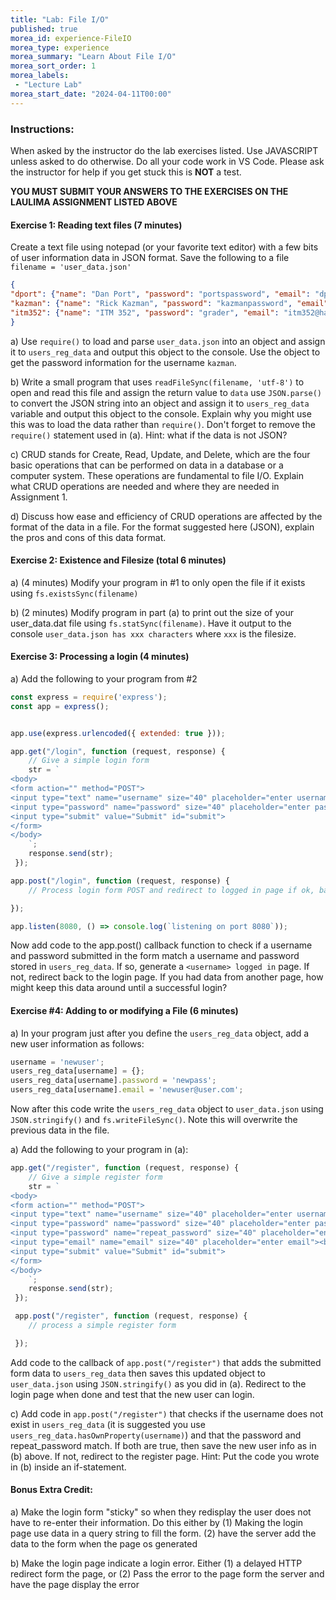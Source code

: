 ```yaml
--- 
title: "Lab: File I/O" 
published: true 
morea_id: experience-FileIO
morea_type: experience 
morea_summary: "Learn About File I/O"
morea_sort_order: 1 
morea_labels:
 - "Lecture Lab"
morea_start_date: "2024-04-11T00:00"
---
```


### Instructions: 
When asked by the instructor do the lab exercises listed. Use JAVASCRIPT unless asked to do otherwise.
Do all your code work in VS Code. Please ask the instructor for help if you get stuck this is **NOT** a test.

**YOU MUST SUBMIT YOUR ANSWERS TO THE EXERCISES ON THE LAULIMA ASSIGNMENT LISTED ABOVE**

#### Exercise 1: Reading text files (7 minutes)

Create a text file using notepad (or your favorite text editor) with a few bits of user information data in JSON format. Save the following to a file `filename = 'user_data.json'`
```JSON
{
"dport": {"name": "Dan Port", "password": "portspassword", "email": "dport@hawaii.edu"},
"kazman": {"name": "Rick Kazman", "password": "kazmanpassword", "email": "kazman@hawaii.edu"},
"itm352": {"name": "ITM 352", "password": "grader", "email": "itm352@hawaii.edu"}
}
```

a) Use `require()` to load and parse `user_data.json` into an object and assign it to `users_reg_data` and output this object to the console. Use the object to get the password information for the username `kazman`.

b) Write a small program that uses `readFileSync(filename, 'utf-8')` to open and read this file and assign the return value to `data` use `JSON.parse()` to convert the JSON string into an object and assign it to `users_reg_data` variable and output this object to the console. Explain why you might use this was to load the data rather than `require()`. Don't forget to remove the `require()` statement used in (a). Hint: what if the data is not JSON?  

c) CRUD stands for Create, Read, Update, and Delete, which are the four basic operations that can be performed on data in a database or a computer system. These operations are fundamental to file I/O. Explain what CRUD operations are needed and where they are needed in Assignment 1.

d) Discuss how ease and efficiency of CRUD operations are affected by the format of the data in a file. For the format suggested here (JSON), explain the pros and cons of this data format.



#### Exercise 2: Existence and Filesize (total 6 minutes)

a) (4 minutes) Modify your program in #1 to only open the file if it exists using `fs.existsSync(filename)`

b) (2 minutes) Modify program in part (a) to print out the size of your user_data.dat file using `fs.statSync(filename)`. Have it output to the console `user_data.json has xxx characters` where `xxx` is the filesize.

#### Exercise 3: Processing a login (4 minutes)

a) Add the following to your program from #2
```Javascript
const express = require('express');
const app = express();


app.use(express.urlencoded({ extended: true }));

app.get("/login", function (request, response) {
    // Give a simple login form
    str = `
<body>
<form action="" method="POST">
<input type="text" name="username" size="40" placeholder="enter username" ><br />
<input type="password" name="password" size="40" placeholder="enter password"><br />
<input type="submit" value="Submit" id="submit">
</form>
</body>
    `;
    response.send(str);
 });

app.post("/login", function (request, response) {
    // Process login form POST and redirect to logged in page if ok, back to login page if not

});

app.listen(8080, () => console.log(`listening on port 8080`));
```
Now add code to the app.post() callback function to check if a username and password submitted in the form match a username and password stored in `users_reg_data`. If so, generate a `<username> logged in` page. If not, redirect back to the login page. If you had data from another page, how might keep this data around until a successful login?

#### Exercise #4: Adding to or modifying a File (6 minutes)
a) In your program just after you define the `users_reg_data` object, add a new user information as follows:
```Javascript
username = 'newuser';
users_reg_data[username] = {};
users_reg_data[username].password = 'newpass';
users_reg_data[username].email = 'newuser@user.com';
```
Now after this code write the `users_reg_data` object to `user_data.json` using  `JSON.stringify()` and `fs.writeFileSync()`. Note this will overwrite the previous data in the file.

a) Add the following to your program in (a):
```Javascript
app.get("/register", function (request, response) {
    // Give a simple register form
    str = `
<body>
<form action="" method="POST">
<input type="text" name="username" size="40" placeholder="enter username" ><br />
<input type="password" name="password" size="40" placeholder="enter password"><br />
<input type="password" name="repeat_password" size="40" placeholder="enter password again"><br />
<input type="email" name="email" size="40" placeholder="enter email"><br />
<input type="submit" value="Submit" id="submit">
</form>
</body>
    `;
    response.send(str);
 });

 app.post("/register", function (request, response) {
    // process a simple register form

 });
 ```
Add code to the callback of `app.post("/register")` that adds the submitted form data to `users_reg_data` then saves this updated object to `user_data.json` using `JSON.stringify()` as you did in (a). Redirect to the login page when done and test that the new user can login.

c) Add code in `app.post("/register")` that checks if the username does not exist in `users_reg_data` (it is suggested you use `users_reg_data.hasOwnProperty(username)`) and that the password and repeat_password match. If both are true, then save the new user info as in (b) above. If not, redirect to the register page. Hint: Put the code you wrote in (b) inside an if-statement.

#### Bonus Extra Credit: 
a) Make the login form "sticky" so when they redisplay the user does not have to re-enter their information. Do this either by (1) Making the login page use data in a query string to fill the form. (2) have the server add the data to the form when the page os generated

b) Make the login page indicate a login error. Either (1) a delayed HTTP redirect form the page, or (2) Pass the error to the page form the server and have the page display the error